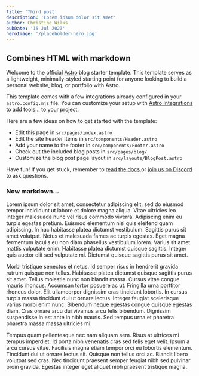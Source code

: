 ```yaml
---
title: 'Third post'
description: 'Lorem ipsum dolor sit amet'
author: Christine Wilks
pubDate: '15 Jul 2023'
heroImage: '/placeholder-hero.jpg'
---
```


## Combines HTML with markdown

<p>
  Welcome to the official <a href="https://astro.build/">Astro</a> blog starter template. This
  template serves as a lightweight, minimally-styled starting point for anyone looking to build
  a personal website, blog, or portfolio with Astro.
</p>
<p>
  This template comes with a few integrations already configured in your
  <code>astro.config.mjs</code> file. You can customize your setup with
  <a href="https://astro.build/integrations">Astro Integrations</a> to add tools... to your project.
</p>
<p>Here are a few ideas on how to get started with the template:</p>
<ul>
  <li>Edit this page in <code>src/pages/index.astro</code></li>
  <li>Edit the site header items in <code>src/components/Header.astro</code></li>
  <li>Add your name to the footer in <code>src/components/Footer.astro</code></li>
  <li>Check out the included blog posts in <code>src/pages/blog/</code></li>
  <li>Customize the blog post page layout in <code>src/layouts/BlogPost.astro</code></li>
</ul>
<p>
  Have fun! If you get stuck, remember to <a href="https://docs.astro.build/"
    >read the docs
  </a> or <a href="https://astro.build/chat">join us on Discord</a> to ask questions.
</p>

### Now markdown...

Lorem ipsum dolor sit amet, consectetur adipiscing elit, sed do eiusmod tempor incididunt ut labore et dolore magna aliqua. Vitae ultricies leo integer malesuada nunc vel risus commodo viverra. Adipiscing enim eu turpis egestas pretium. Euismod elementum nisi quis eleifend quam adipiscing. In hac habitasse platea dictumst vestibulum. Sagittis purus sit amet volutpat. Netus et malesuada fames ac turpis egestas. Eget magna fermentum iaculis eu non diam phasellus vestibulum lorem. Varius sit amet mattis vulputate enim. Habitasse platea dictumst quisque sagittis. Integer quis auctor elit sed vulputate mi. Dictumst quisque sagittis purus sit amet.

Morbi tristique senectus et netus. Id semper risus in hendrerit gravida rutrum quisque non tellus. Habitasse platea dictumst quisque sagittis purus sit amet. Tellus molestie nunc non blandit massa. Cursus vitae congue mauris rhoncus. Accumsan tortor posuere ac ut. Fringilla urna porttitor rhoncus dolor. Elit ullamcorper dignissim cras tincidunt lobortis. In cursus turpis massa tincidunt dui ut ornare lectus. Integer feugiat scelerisque varius morbi enim nunc. Bibendum neque egestas congue quisque egestas diam. Cras ornare arcu dui vivamus arcu felis bibendum. Dignissim suspendisse in est ante in nibh mauris. Sed tempus urna et pharetra pharetra massa massa ultricies mi.

Tempus quam pellentesque nec nam aliquam sem. Risus at ultrices mi tempus imperdiet. Id porta nibh venenatis cras sed felis eget velit. Ipsum a arcu cursus vitae. Facilisis magna etiam tempor orci eu lobortis elementum. Tincidunt dui ut ornare lectus sit. Quisque non tellus orci ac. Blandit libero volutpat sed cras. Nec tincidunt praesent semper feugiat nibh sed pulvinar proin gravida. Egestas integer eget aliquet nibh praesent tristique magna.
